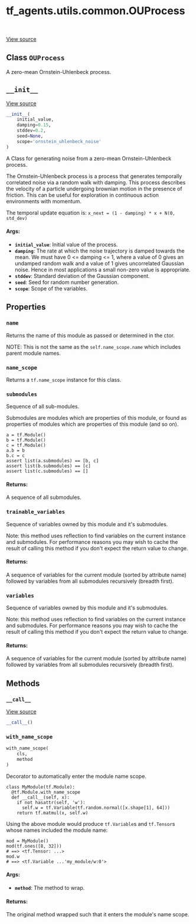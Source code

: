 <div itemscope itemtype="http://developers.google.com/ReferenceObject">
<meta itemprop="name" content="tf_agents.utils.common.OUProcess" />
<meta itemprop="path" content="Stable" />
<meta itemprop="property" content="name"/>
<meta itemprop="property" content="name_scope"/>
<meta itemprop="property" content="submodules"/>
<meta itemprop="property" content="trainable_variables"/>
<meta itemprop="property" content="variables"/>
<meta itemprop="property" content="__call__"/>
<meta itemprop="property" content="__init__"/>
<meta itemprop="property" content="with_name_scope"/>
</div>

# tf_agents.utils.common.OUProcess

<table class="tfo-notebook-buttons tfo-api" align="left">
</table>

<a target="_blank" href="https://github.com/tensorflow/agents/tree/master/tf_agents/utils/common.py">View
source</a>

## Class `OUProcess`

A zero-mean Ornstein-Uhlenbeck process.



<!-- Placeholder for "Used in" -->


<h2 id="__init__"><code>__init__</code></h2>

<a target="_blank" href="https://github.com/tensorflow/agents/tree/master/tf_agents/utils/common.py">View
source</a>

``` python
__init__(
    initial_value,
    damping=0.15,
    stddev=0.2,
    seed=None,
    scope='ornstein_uhlenbeck_noise'
)
```

A Class for generating noise from a zero-mean Ornstein-Uhlenbeck process.

The Ornstein-Uhlenbeck process is a process that generates temporally
correlated noise via a random walk with damping. This process describes
the velocity of a particle undergoing brownian motion in the presence of
friction. This can be useful for exploration in continuous action
environments with momentum.

The temporal update equation is:
`x_next = (1 - damping) * x + N(0, std_dev)`

#### Args:

*   <b>`initial_value`</b>: Initial value of the process.
*   <b>`damping`</b>: The rate at which the noise trajectory is damped towards
    the mean. We must have 0 <= damping <= 1, where a value of 0 gives an
    undamped random walk and a value of 1 gives uncorrelated Gaussian noise.
    Hence in most applications a small non-zero value is appropriate.
*   <b>`stddev`</b>: Standard deviation of the Gaussian component.
*   <b>`seed`</b>: Seed for random number generation.
*   <b>`scope`</b>: Scope of the variables.

## Properties

<h3 id="name"><code>name</code></h3>

Returns the name of this module as passed or determined in the ctor.

NOTE: This is not the same as the `self.name_scope.name` which includes
parent module names.

<h3 id="name_scope"><code>name_scope</code></h3>

Returns a `tf.name_scope` instance for this class.

<h3 id="submodules"><code>submodules</code></h3>

Sequence of all sub-modules.

Submodules are modules which are properties of this module, or found as
properties of modules which are properties of this module (and so on).

```
a = tf.Module()
b = tf.Module()
c = tf.Module()
a.b = b
b.c = c
assert list(a.submodules) == [b, c]
assert list(b.submodules) == [c]
assert list(c.submodules) == []
```

#### Returns:

A sequence of all submodules.

<h3 id="trainable_variables"><code>trainable_variables</code></h3>

Sequence of variables owned by this module and it's submodules.

Note: this method uses reflection to find variables on the current instance
and submodules. For performance reasons you may wish to cache the result
of calling this method if you don't expect the return value to change.

#### Returns:

A sequence of variables for the current module (sorted by attribute
name) followed by variables from all submodules recursively (breadth
first).

<h3 id="variables"><code>variables</code></h3>

Sequence of variables owned by this module and it's submodules.

Note: this method uses reflection to find variables on the current instance
and submodules. For performance reasons you may wish to cache the result
of calling this method if you don't expect the return value to change.

#### Returns:

A sequence of variables for the current module (sorted by attribute
name) followed by variables from all submodules recursively (breadth
first).

## Methods

<h3 id="__call__"><code>__call__</code></h3>

<a target="_blank" href="https://github.com/tensorflow/agents/tree/master/tf_agents/utils/common.py">View
source</a>

``` python
__call__()
```




<h3 id="with_name_scope"><code>with_name_scope</code></h3>

``` python
with_name_scope(
    cls,
    method
)
```

Decorator to automatically enter the module name scope.

```
class MyModule(tf.Module):
  @tf.Module.with_name_scope
  def __call__(self, x):
    if not hasattr(self, 'w'):
      self.w = tf.Variable(tf.random.normal([x.shape[1], 64]))
    return tf.matmul(x, self.w)
```

Using the above module would produce `tf.Variable`s and `tf.Tensor`s whose
names included the module name:

```
mod = MyModule()
mod(tf.ones([8, 32]))
# ==> <tf.Tensor: ...>
mod.w
# ==> <tf.Variable ...'my_module/w:0'>
```

#### Args:

* <b>`method`</b>: The method to wrap.


#### Returns:

The original method wrapped such that it enters the module's name scope.
